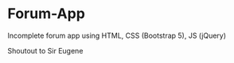 # Forum-App

Incomplete forum app using HTML, CSS (Bootstrap 5), JS (jQuery)

Shoutout to Sir Eugene

